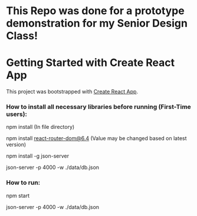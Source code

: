 # This Repo was done for a prototype demonstration for my Senior Design Class!

# Getting Started with Create React App

This project was bootstrapped with [Create React App](https://github.com/facebook/create-react-app).


### How to install all necessary libraries before running (First-Time users):

npm install (In file directory)

npm install react-router-dom@6.4 (Value may be changed based on latest version)

npm install -g json-server

json-server -p 4000 -w ./data/db.json

### How to run:

npm start

json-server -p 4000 -w ./data/db.json

